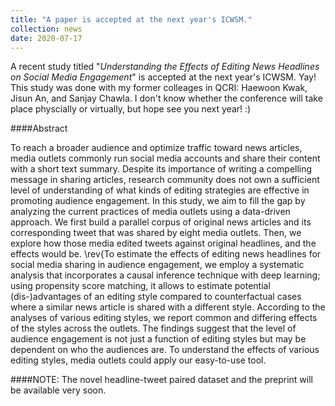 ```yaml
---
title: "A paper is accepted at the next year's ICWSM."
collection: news
date: 2020-07-17
---
```


A recent study titled "*Understanding the Effects of Editing News Headlines on Social Media Engagement*" is accepted at the next year's ICWSM. Yay!
This study was done with my former colleages in QCRI: Haewoon Kwak, Jisun An, and Sanjay Chawla. I don't know whether the conference will take place physcially or virtually, but hope see you next year! :)

####Abstract

To reach a broader audience and optimize traffic toward news articles, media outlets commonly run social media accounts and share their content with a short text summary. Despite its importance of writing a compelling message in sharing articles, research community does not own a sufficient level of understanding of what kinds of editing strategies are effective in promoting audience engagement. In this study, we aim to fill the gap by analyzing the current practices of media outlets using a data-driven approach. We first build a parallel corpus of original news articles and its corresponding tweet that was shared by eight media outlets. Then, we explore how those media edited tweets against original headlines, and the effects would be. \rev{To estimate the effects of editing news headlines for social media sharing in audience engagement, we employ a systematic analysis that incorporates a causal inference technique with deep learning; using propensity score matching, it allows to estimate potential (dis-)advantages of an editing style compared to counterfactual cases where a similar news article is shared with a different style. According to the analyses of various editing styles, we report common and differing effects of the styles across the outlets. The findings suggest that the level of audience engagement is not just a function of editing styles but may be dependent on who the audiences are. To understand the effects of various editing styles, media outlets could apply our easy-to-use tool.

####NOTE: The novel headline-tweet paired dataset and the preprint will be available very soon.